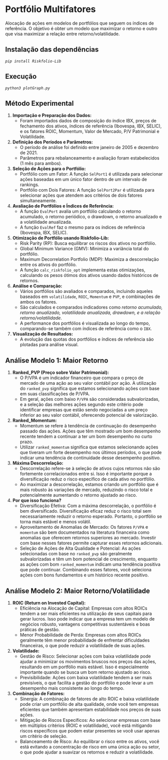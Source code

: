 # Portfólio Multifatores
Alocação de ações em modelos de portfólios que seguem os índices de referência. O objetivo é obter um modelo que maximizar o retorno e outro que visa maximizar a relação entre retorno/volatilidade.

## Instalação das dependências

<code><i>pip install Riskfolio-Lib</i></code>

## Execução

<code><i>python3 plotGraph.py</i></code>

## Método Experimental

<ol>
  <li><strong>Importação e Preparação dos Dados:</strong>
      <ul>
          <li>Foram importados dados de composição do índice IBX, preços de fechamento dos ativos, índices de referência (Ibovespa, IBX, SELIC), e os fatores ROIC, Momentum, Valor de Mercado, P/V Patrimonial e Volatilidade.</li>
      </ul>
  </li>
  <li><strong>Definição dos Períodos e Parâmetros:</strong>
      <ul>
          <li>O período de análise foi definido entre janeiro de 2005 e dezembro de 2021.</li>
          <li>Parâmetros para rebalanceamento e avaliação foram estabelecidos (1 mês para ambos).</li>
      </ul>
  </li>
  <li><strong>Seleção de Ações para o Portfólio:</strong>
      <ul>
          <li>Portfólio com um Fator: A função <code>SelPort1</code> é utilizada para selecionar ações baseadas em um único fator dentro de um intervalo de rankings.</li>
          <li>Portfólio com Dois Fatores: A função <code>SelPort2Par</code> é utilizada para selecionar ações que atendem aos critérios de dois fatores simultaneamente.</li>
      </ul>
  </li>
  <li><strong>Avaliação de Portfólios e Índices de Referência:</strong>
      <ul>
          <li>A função <code>EvalPort</code> avalia um portfólio calculando o retorno acumulado, o retorno periódico, o drawdown, o retorno anualizado e a volatilidade anualizada.</li>
          <li>A função <code>EvalRef</code> faz o mesmo para os índices de referência (Ibovespa, IBX, SELIC).</li>
      </ul>
  </li>
  <li><strong>Otimização de Portfólio usando Riskfolio-Lib:</strong>
      <ul>
          <li>Risk Parity (RP): Busca equilibrar os riscos dos ativos no portfólio.</li>
          <li>Global Minimum Variance (GMV): Minimiza a variância total do portfólio.</li>
          <li>Maximum Decorrelation Portfolio (MDP): Maximiza a descorrelação entre os ativos do portfólio.</li>
          <li>A função <code>calc_riskfolio_opt</code> implementa estas otimizações, calculando os pesos ótimos dos ativos usando dados históricos de retornos.</li>
      </ul>
  </li>
  <li><strong>Análise e Comparação:</strong>
      <ul>
          <li>Vários portfólios são avaliados e comparados, incluindo aqueles baseados em <code>volatilidade</code>, <code>ROIC</code>, <code>Momentum</code> e <code>PVP</code>, e combinações de ambos os fatores.</li>
          <li>São calculados e comparados indicadores como <i>retorno acumulado, retorno anualizado, volatilidade anualizada, drawdown, e a relação retorno/volatilidade</i>.</li>
          <li>A performance dos portfólios é visualizada ao longo do tempo, comparando-se também com índices de referência como o <code>IBX</code>.</li>
      </ul>
  </li>
  <li><strong>Visualização de Resultados:</strong>
      <ul>
          <li>A evolução das quotas dos portfólios e índices de referência são plotadas para análise visual.</li>
      </ul>
  </li>
</ol>

## Análise Modelo 1: Maior Retorno

<ol>
    <li><strong>Ranked_PVP (Preço sobre Valor Patrimonial):</strong>
        <ul>
            <li>O P/VPA é um indicador financeiro que compara o preço de mercado de uma ação ao seu valor contábil por ação. A utilização do <code>ranked_pvp</code> significa que estamos selecionando ações com base em suas classificações de P/VPA.</li>
            <li>Em geral, ações com baixo <code>P/VPA</code> são consideradas subvalorizadas, e a seleção das melhores ações segundo este critério pode identificar empresas que estão sendo negociadas a um preço inferior ao seu valor contábil, oferecendo potencial de valorização.</li>
        </ul>
    </li>
    <li><strong>Ranked_Momentum:</strong>
        <ul>
            <li>Momentum se refere à tendência de continuação do desempenho passado das ações. Ações que têm mostrado um bom desempenho recente tendem a continuar a ter um bom desempenho no curto prazo.</li>
            <li>Utilizar <code>ranked_momentum</code> significa que estamos selecionando ações que tiveram um forte desempenho nos últimos períodos, o que pode indicar uma tendência de continuidade desse desempenho positivo.</li>
        </ul>
    </li>
    <li><strong>Máxima Descorrelação:</strong>
        <ul>
            <li>Descorrelação refere-se à seleção de ativos cujos retornos não são fortemente correlacionados entre si. Isso é importante porque a diversificação reduz o risco específico de cada ativo no portfólio.</li>
            <li>Ao maximizar a descorrelação, estamos criando um portfólio que é mais robusto às variações de mercado, reduzindo o risco total e potencialmente aumentando o retorno ajustado ao risco.</li>
        </ul>
    </li>
    <li><strong>Por que isso funciona?</strong>
        <ul>
            <li>Diversificação Efetiva: Com a máxima descorrelação, o portfólio é bem diversificado. Diversificação eficaz reduz o risco total sem necessariamente reduzir o retorno esperado. Portanto, o portfólio se torna mais estável e menos volátil.</li>
            <li>Aproveitamento de Anomalias de Mercado: Os fatores <code>P/VPA</code> e <code>momentum</code> são bem documentados na literatura financeira como anomalias que oferecem retornos superiores ao mercado. Investir com base nesses fatores permite capturar esses retornos adicionais.</li>
            <li>Seleção de Ações de Alta Qualidade e Potencial: As ações selecionadas com base no <code>ranked_pvp</code> são geralmente subvalorizadas e têm um bom potencial de crescimento, enquanto as ações com bom <code>ranked_momentum</code> indicam uma tendência positiva que pode continuar. Combinando esses fatores, você seleciona ações com bons fundamentos e um histórico recente positivo.</li>
        </ul>
    </li>
</ol>

## Análise Modelo 2: Maior Retorno/Volatilidade

<ol>
    <li><strong>ROIC (Return on Invested Capital):</strong>
        <ul>
            <li>Eficiência na Alocação de Capital: Empresas com altos ROICs tendem a ser mais eficientes na utilização de seus capitais para gerar lucros. Isso pode indicar que a empresa tem um modelo de negócios robusto, vantagens competitivas sustentáveis e boas práticas de gestão.</li>
            <li>Menor Probabilidade de Perda: Empresas com altos ROICs geralmente têm menor probabilidade de enfrentar dificuldades financeiras, o que pode reduzir a volatilidade de suas ações.</li>
        </ul>
    </li>
    <li><strong>Volatilidade:</strong>
        <ul>
            <li>Gestão de Risco: Selecionar ações com baixa volatilidade pode ajudar a minimizar os movimentos bruscos nos preços das ações, resultando em um portfólio mais estável. Isso é especialmente importante quando se busca um bom retorno ajustado ao risco.</li>
            <li>Previsibilidade: Ações com baixa volatilidade tendem a ser mais previsíveis, o que facilita a gestão do portfólio e pode levar a um desempenho mais consistente ao longo do tempo.</li>
        </ul>
    </li>
    <li><strong>Combinação de Fatores:</strong>
        <ul>
            <li>Sinergia: A combinação de fatores de alto ROIC e baixa volatilidade pode criar um portfólio de alta qualidade, onde você tem empresas eficientes que também apresentam estabilidade nos preços de suas ações.</li>
            <li>Mitigação de Riscos Específicos: Ao selecionar empresas com base em múltiplos critérios (ROIC e volatilidade), você está mitigando riscos específicos que podem estar presentes se você usar apenas um critério de seleção.</li>
            <li>Balanceamento de Risco: Ao equilibrar o risco entre os ativos, você está evitando a concentração de risco em uma única ação ou setor, o que pode ajudar a suavizar os retornos e reduzir a volatilidade.</li>
        </ul>
    </li>
</ol>
